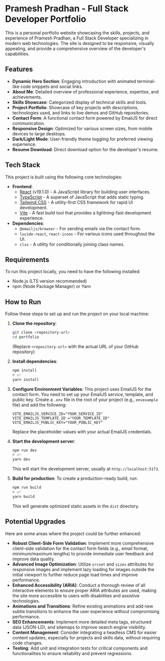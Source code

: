 # Pramesh Pradhan - Full Stack Developer Portfolio

This is a personal portfolio website showcasing the skills, projects, and experience of Pramesh Pradhan, a Full Stack Developer specializing in modern web technologies. The site is designed to be responsive, visually appealing, and provide a comprehensive overview of the developer's capabilities.

## Features

- **Dynamic Hero Section**: Engaging introduction with animated terminal-like code snippets and social links.
- **About Me**: Detailed overview of professional experience, expertise, and achievements.
- **Skills Showcase**: Categorized display of technical skills and tools.
- **Project Portfolio**: Showcase of key projects with descriptions, technologies used, and links to live demos and GitHub repositories.
- **Contact Form**: A functional contact form powered by EmailJS for direct communication.
- **Responsive Design**: Optimized for various screen sizes, from mobile devices to large desktops.
- **Dark/Light Mode**: User-friendly theme toggling for preferred viewing experience.
- **Resume Download**: Direct download option for the developer's resume.

## Tech Stack

This project is built using the following core technologies:

- **Frontend**:
  - [React](https://react.dev/) (v19.1.0) - A JavaScript library for building user interfaces.
  - [TypeScript](https://www.typescriptlang.org/) - A superset of JavaScript that adds static typing.
  - [Tailwind CSS](https://tailwindcss.com/) - A utility-first CSS framework for rapid UI development.
  - [Vite](https://vitejs.dev/) - A fast build tool that provides a lightning-fast development experience.
- **Dependencies**:
  - `@emailjs/browser` - For sending emails via the contact form.
  - `lucide-react`, `react-icons` - For various icons used throughout the UI.
  - `clsx` - A utility for conditionally joining class names.

## Requirements

To run this project locally, you need to have the following installed:

- Node.js (LTS version recommended)
- npm (Node Package Manager) or Yarn

## How to Run

Follow these steps to set up and run the project on your local machine:

1. **Clone the repository**:

   ```bash
   git clone <repository-url>
   cd portfolio
   ```

   (Replace `<repository-url>` with the actual URL of your GitHub repository)

2. **Install dependencies**:

   ```bash
   npm install
   # or
   yarn install
   ```

3. **Configure Environment Variables**:
   This project uses EmailJS for the contact form. You need to set up your EmailJS service, template, and public key. Create a `.env` file in the root of your project (e.g., `envexample` file) and add the following:

   ```env
   VITE_EMAILJS_SERVICE_ID="YOUR_SERVICE_ID"
   VITE_EMAILJS_TEMPLATE_ID ="YOUR_TEMPLATE_ID"
   VITE_EMAILJS_PUBLIC_KEY="YOUR_PUBLIC_KEY"
   ```

   Replace the placeholder values with your actual EmailJS credentials.

4. **Start the development server**:

   ```bash
   npm run dev
   # or
   yarn dev
   ```

   This will start the development server, usually at `http://localhost:5173`.

5. **Build for production**:
   To create a production-ready build, run:

   ```bash
   npm run build
   # or
   yarn build
   ```

   This will generate optimized static assets in the `dist` directory.

## Potential Upgrades

Here are some areas where the project could be further enhanced:

- **Robust Client-Side Form Validation**: Implement more comprehensive client-side validation for the contact form fields (e.g., email format, minimum/maximum lengths) to provide immediate user feedback and improve data quality.
- **Advanced Image Optimization**: Utilize `srcset` and `sizes` attributes for responsive images and implement lazy loading for images outside the initial viewport to further reduce page load times and improve performance.
- **Enhanced Accessibility (ARIA)**: Conduct a thorough review of all interactive elements to ensure proper ARIA attributes are used, making the site more accessible to users with disabilities and assistive technologies.
- **Animations and Transitions**: Refine existing animations and add new subtle transitions to enhance the user experience without compromising performance.
- **SEO Enhancements**: Implement more detailed meta tags, structured data (JSON-LD), and sitemaps to improve search engine visibility.
- **Content Management**: Consider integrating a headless CMS for easier content updates, especially for projects and skills data, without requiring code changes.
- **Testing**: Add unit and integration tests for critical components and functionalities to ensure reliability and prevent regressions.
